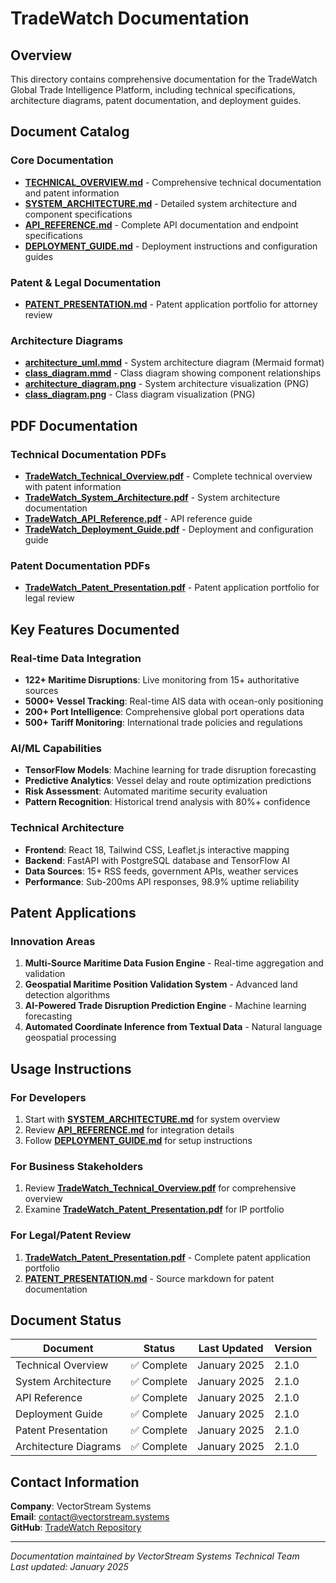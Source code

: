 # TradeWatch Documentation

## Overview
This directory contains comprehensive documentation for the TradeWatch Global Trade Intelligence Platform, including technical specifications, architecture diagrams, patent documentation, and deployment guides.

## Document Catalog

### Core Documentation
- **[TECHNICAL_OVERVIEW.md](TECHNICAL_OVERVIEW.md)** - Comprehensive technical documentation and patent information
- **[SYSTEM_ARCHITECTURE.md](SYSTEM_ARCHITECTURE.md)** - Detailed system architecture and component specifications
- **[API_REFERENCE.md](API_REFERENCE.md)** - Complete API documentation and endpoint specifications
- **[DEPLOYMENT_GUIDE.md](DEPLOYMENT_GUIDE.md)** - Deployment instructions and configuration guides

### Patent & Legal Documentation
- **[PATENT_PRESENTATION.md](PATENT_PRESENTATION.md)** - Patent application portfolio for attorney review

### Architecture Diagrams
- **[architecture_uml.mmd](architecture_uml.mmd)** - System architecture diagram (Mermaid format)
- **[class_diagram.mmd](class_diagram.mmd)** - Class diagram showing component relationships
- **[architecture_diagram.png](architecture_diagram.png)** - System architecture visualization (PNG)
- **[class_diagram.png](class_diagram.png)** - Class diagram visualization (PNG)

## PDF Documentation

### Technical Documentation PDFs
- **[TradeWatch_Technical_Overview.pdf](TradeWatch_Technical_Overview.pdf)** - Complete technical overview with patent information
- **[TradeWatch_System_Architecture.pdf](TradeWatch_System_Architecture.pdf)** - System architecture documentation
- **[TradeWatch_API_Reference.pdf](TradeWatch_API_Reference.pdf)** - API reference guide
- **[TradeWatch_Deployment_Guide.pdf](TradeWatch_Deployment_Guide.pdf)** - Deployment and configuration guide

### Patent Documentation PDFs
- **[TradeWatch_Patent_Presentation.pdf](TradeWatch_Patent_Presentation.pdf)** - Patent application portfolio for legal review

## Key Features Documented

### Real-time Data Integration
- **122+ Maritime Disruptions**: Live monitoring from 15+ authoritative sources
- **5000+ Vessel Tracking**: Real-time AIS data with ocean-only positioning
- **200+ Port Intelligence**: Comprehensive global port operations data
- **500+ Tariff Monitoring**: International trade policies and regulations

### AI/ML Capabilities
- **TensorFlow Models**: Machine learning for trade disruption forecasting
- **Predictive Analytics**: Vessel delay and route optimization predictions
- **Risk Assessment**: Automated maritime security evaluation
- **Pattern Recognition**: Historical trend analysis with 80%+ confidence

### Technical Architecture
- **Frontend**: React 18, Tailwind CSS, Leaflet.js interactive mapping
- **Backend**: FastAPI with PostgreSQL database and TensorFlow AI
- **Data Sources**: 15+ RSS feeds, government APIs, weather services
- **Performance**: Sub-200ms API responses, 98.9% uptime reliability

## Patent Applications

### Innovation Areas
1. **Multi-Source Maritime Data Fusion Engine** - Real-time aggregation and validation
2. **Geospatial Maritime Position Validation System** - Advanced land detection algorithms
3. **AI-Powered Trade Disruption Prediction Engine** - Machine learning forecasting
4. **Automated Coordinate Inference from Textual Data** - Natural language geospatial processing

## Usage Instructions

### For Developers
1. Start with **[SYSTEM_ARCHITECTURE.md](SYSTEM_ARCHITECTURE.md)** for system overview
2. Review **[API_REFERENCE.md](API_REFERENCE.md)** for integration details
3. Follow **[DEPLOYMENT_GUIDE.md](DEPLOYMENT_GUIDE.md)** for setup instructions

### For Business Stakeholders
1. Review **[TradeWatch_Technical_Overview.pdf](TradeWatch_Technical_Overview.pdf)** for comprehensive overview
2. Examine **[TradeWatch_Patent_Presentation.pdf](TradeWatch_Patent_Presentation.pdf)** for IP portfolio

### For Legal/Patent Review
1. **[TradeWatch_Patent_Presentation.pdf](TradeWatch_Patent_Presentation.pdf)** - Complete patent application portfolio
2. **[PATENT_PRESENTATION.md](PATENT_PRESENTATION.md)** - Source markdown for patent documentation

## Document Status

| Document | Status | Last Updated | Version |
|----------|---------|-------------|---------|
| Technical Overview | ✅ Complete | January 2025 | 2.1.0 |
| System Architecture | ✅ Complete | January 2025 | 2.1.0 |
| API Reference | ✅ Complete | January 2025 | 2.1.0 |
| Deployment Guide | ✅ Complete | January 2025 | 2.1.0 |
| Patent Presentation | ✅ Complete | January 2025 | 2.1.0 |
| Architecture Diagrams | ✅ Complete | January 2025 | 2.1.0 |

## Contact Information

**Company**: VectorStream Systems  
**Email**: contact@vectorstream.systems  
**GitHub**: [TradeWatch Repository](https://github.com/radsilent/TradeWatch)

---

*Documentation maintained by VectorStream Systems Technical Team*  
*Last updated: January 2025*
